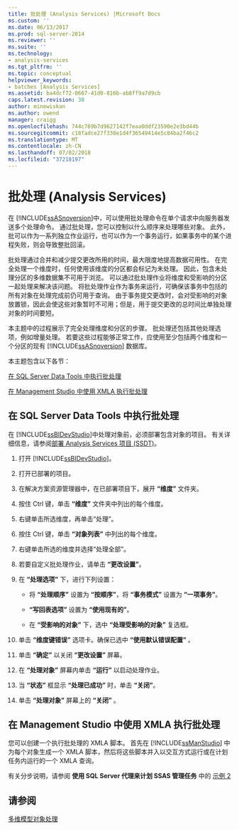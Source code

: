 ```yaml
---
title: 批处理 (Analysis Services) |Microsoft Docs
ms.custom: ''
ms.date: 06/13/2017
ms.prod: sql-server-2014
ms.reviewer: ''
ms.suite: ''
ms.technology:
- analysis-services
ms.tgt_pltfrm: ''
ms.topic: conceptual
helpviewer_keywords:
- batches [Analysis Services]
ms.assetid: ba4dcf72-0667-41d0-816b-ab8ff9a7d9cb
caps.latest.revision: 38
author: minewiskan
ms.author: owend
manager: craigg
ms.openlocfilehash: 744c769b7d9627142f7eaa0ddf23590e2e3bd44b
ms.sourcegitcommit: c18fadce27f330e1d4f36549414e5c84ba2f46c2
ms.translationtype: MT
ms.contentlocale: zh-CN
ms.lasthandoff: 07/02/2018
ms.locfileid: "37218197"
---
```

# <a name="batch-processing-analysis-services"></a>批处理 (Analysis Services)
  在 [!INCLUDE[ssASnoversion](../../includes/ssasnoversion-md.md)]中，可以使用批处理命令在单个请求中向服务器发送多个处理命令。 通过批处理，您可以控制以什么顺序来处理哪些对象。 此外，批可以作为一系列独立作业运行，也可以作为一个事务运行，如果事务中的某个进程失败，则会导致整批回滚。  
  
 批处理通过合并和减少提交更改所用的时间，最大限度地提高数据可用性。 在完全处理一个维度时，任何使用该维度的分区都会标记为未处理。 因此，包含未处理分区的多维数据集不可用于浏览。 可以通过批处理作业将维度和受影响的分区一起处理来解决该问题。 将批处理作业作为事务来运行，可确保该事务中包括的所有对象在处理完成前仍可用于查询。 由于事务提交更改时，会对受影响的对象放置锁，因此会使这些对象暂时不可用；但是，用于提交更改的总时间比单独处理对象的时间要短。  
  
 本主题中的过程展示了完全处理维度和分区的步骤。 批处理还包括其他处理选项，例如增量处理。 若要这些过程能够正常工作，应使用至少包括两个维度和一个分区的现有 [!INCLUDE[ssASnoversion](../../includes/ssasnoversion-md.md)] 数据库。  
  
 本主题包含以下各节：  
  
 [在 SQL Server Data Tools 中执行批处理](#bkmk_ssdt)  
  
 [在 Management Studio 中使用 XMLA 执行批处理](#bkmk_xmla)  
  
##  <a name="bkmk_ssdt"></a> 在 SQL Server Data Tools 中执行批处理  
 在 [!INCLUDE[ssBIDevStudio](../../includes/ssbidevstudio-md.md)]中处理对象前，必须部署包含对象的项目。 有关详细信息，请参阅[部署 Analysis Services 项目 (SSDT)](deploy-analysis-services-projects-ssdt.md)。  
  
1.  打开 [!INCLUDE[ssBIDevStudio](../../includes/ssbidevstudio-md.md)]。  
  
2.  打开已部署的项目。  
  
3.  在解决方案资源管理器中，在已部署项目下，展开 **“维度”** 文件夹。  
  
4.  按住 Ctrl 键，单击 **“维度”** 文件夹中列出的每个维度。  
  
5.  右键单击所选维度，再单击“处理”。  
  
6.  按住 Ctrl 键，单击 **“对象列表”** 中列出的每个维度。  
  
7.  右键单击所选的维度并选择“处理全部”。  
  
8.  若要自定义批处理作业，请单击 **“更改设置”**。  
  
9. 在 **“处理选项”** 下，进行下列设置：  
  
    -   将 **“处理顺序”** 设置为 **“按顺序”**，将 **“事务模式”** 设置为 **“一项事务”**。  
  
    -   **“写回表选项”** 设置为 **“使用现有的”**。  
  
    -   在 **“受影响的对象”** 下，选中 **“处理受影响的对象”** 复选框。  
  
10. 单击 **“维度键错误”** 选项卡。确保已选中 **“使用默认错误配置”** 。  
  
11. 单击 **“确定”** 以关闭 **“更改设置”** 屏幕。  
  
12. 在 **“处理对象”** 屏幕内单击 **“运行”** 以启动处理作业。  
  
13. 当 **“状态”** 框显示 **“处理已成功”** 时，单击 **“关闭”**。  
  
14. 单击 **“处理对象”** 屏幕上的 **“关闭”** 。  
  
##  <a name="bkmk_xmla"></a> 在 Management Studio 中使用 XMLA 执行批处理  
 您可以创建一个执行批处理的 XMLA 脚本。 首先在 [!INCLUDE[ssManStudio](../../includes/ssmanstudio-md.md)] 中为每个对象生成一个 XMLA 脚本，然后将这些脚本并入以交互方式运行或在计划任务内运行的一个 XMLA 查询。  
  
 有关分步说明，请参阅 **使用 SQL Server 代理来计划 SSAS 管理任务** 中的 [示例 2](../instances/schedule-ssas-administrative-tasks-with-sql-server-agent.md)  
  
## <a name="see-also"></a>请参阅  
 [多维模型对象处理](processing-a-multidimensional-model-analysis-services.md)  
  
  
